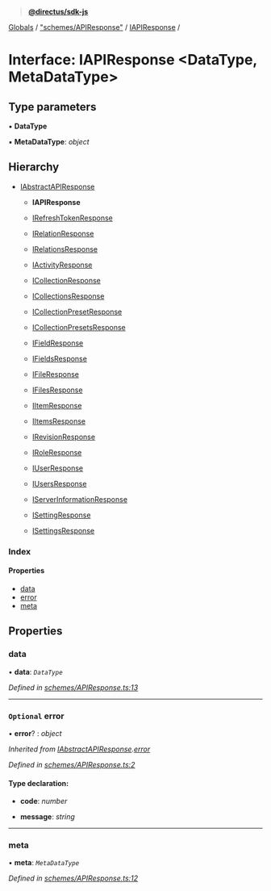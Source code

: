 > **[@directus/sdk-js](../README.md)**

[Globals](../README.md) / ["schemes/APIResponse"](../modules/_schemes_apiresponse_.md) / [IAPIResponse](_schemes_apiresponse_.iapiresponse.md) /

# Interface: IAPIResponse <**DataType, MetaDataType**>

## Type parameters

▪ **DataType**

▪ **MetaDataType**: *object*

## Hierarchy

* [IAbstractAPIResponse](_schemes_apiresponse_.iabstractapiresponse.md)

  * **IAPIResponse**

  * [IRefreshTokenResponse](_schemes_response_token_.irefreshtokenresponse.md)

  * [IRelationResponse](_schemes_response_relation_.irelationresponse.md)

  * [IRelationsResponse](_schemes_response_relation_.irelationsresponse.md)

  * [IActivityResponse](_schemes_response_activity_.iactivityresponse.md)

  * [ICollectionResponse](_schemes_response_collection_.icollectionresponse.md)

  * [ICollectionsResponse](_schemes_response_collection_.icollectionsresponse.md)

  * [ICollectionPresetResponse](_schemes_response_collectionpreset_.icollectionpresetresponse.md)

  * [ICollectionPresetsResponse](_schemes_response_collectionpreset_.icollectionpresetsresponse.md)

  * [IFieldResponse](_schemes_response_field_.ifieldresponse.md)

  * [IFieldsResponse](_schemes_response_field_.ifieldsresponse.md)

  * [IFileResponse](_schemes_response_file_.ifileresponse.md)

  * [IFilesResponse](_schemes_response_file_.ifilesresponse.md)

  * [IItemResponse](_schemes_response_item_.iitemresponse.md)

  * [IItemsResponse](_schemes_response_item_.iitemsresponse.md)

  * [IRevisionResponse](_schemes_response_revision_.irevisionresponse.md)

  * [IRoleResponse](_schemes_response_role_.iroleresponse.md)

  * [IUserResponse](_schemes_response_user_.iuserresponse.md)

  * [IUsersResponse](_schemes_response_user_.iusersresponse.md)

  * [IServerInformationResponse](_schemes_response_serverinformation_.iserverinformationresponse.md)

  * [ISettingResponse](_schemes_response_setting_.isettingresponse.md)

  * [ISettingsResponse](_schemes_response_setting_.isettingsresponse.md)

### Index

#### Properties

* [data](_schemes_apiresponse_.iapiresponse.md#data)
* [error](_schemes_apiresponse_.iapiresponse.md#optional-error)
* [meta](_schemes_apiresponse_.iapiresponse.md#meta)

## Properties

###  data

• **data**: *`DataType`*

*Defined in [schemes/APIResponse.ts:13](https://github.com/direcuts/sdk-js/tree/master/schemes/APIResponse.ts#L13)*

___

### `Optional` error

• **error**? : *object*

*Inherited from [IAbstractAPIResponse](_schemes_apiresponse_.iabstractapiresponse.md).[error](_schemes_apiresponse_.iabstractapiresponse.md#optional-error)*

*Defined in [schemes/APIResponse.ts:2](https://github.com/direcuts/sdk-js/tree/master/schemes/APIResponse.ts#L2)*

#### Type declaration:

* **code**: *number*

* **message**: *string*

___

###  meta

• **meta**: *`MetaDataType`*

*Defined in [schemes/APIResponse.ts:12](https://github.com/direcuts/sdk-js/tree/master/schemes/APIResponse.ts#L12)*